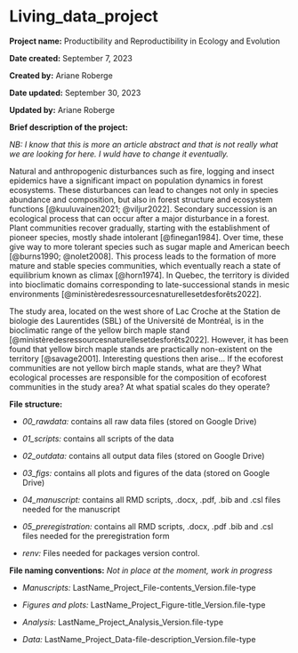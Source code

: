 # Living_data_project

**Project name:** Productibility and Reproductibility in Ecology and Evolution

**Date created:** September 7, 2023

**Created by:** Ariane Roberge

**Date updated:** September 30, 2023

**Updated by:** Ariane Roberge

**Brief description of the project:**

*NB: I know that this is more an article abstract and that is not really what we are looking for here. I wuld have to change it eventually.*

Natural and anthropogenic disturbances such as fire, logging and insect epidemics have a significant impact on population dynamics in forest ecosystems. These disturbances can lead to changes not only in species abundance and composition, but also in forest structure and ecosystem functions [@kuuluvainen2021; @viljur2022]. Secondary succession is an ecological process that can occur after a major disturbance in a forest. Plant communities recover gradually, starting with the establishment of pioneer species, mostly shade intolerant [@finegan1984]. Over time, these give way to more tolerant species such as sugar maple and American beech [@burns1990; @nolet2008]. This process leads to the formation of more mature and stable species communities, which eventually reach a state of equilibrium known as climax [@horn1974]. In Quebec, the territory is divided into bioclimatic domains corresponding to late-successional stands in mesic environments [@ministèredesressourcesnaturellesetdesforêts2022].

The study area, located on the west shore of Lac Croche at the Station de biologie des Laurentides (SBL) of the Université de Montréal, is in the bioclimatic range of the yellow birch maple stand [@ministèredesressourcesnaturellesetdesforêts2022]. However, it has been found that yellow birch maple stands are practically non-existent on the territory [@savage2001]. Interesting questions then arise... If the ecoforest communities are not yellow birch maple stands, what are they? What ecological processes are responsible for the composition of ecoforest communities in the study area? At what spatial scales do they operate?

**File structure:**

-   *00_rawdata:* contains all raw data files (stored on Google Drive)

-   *01_scripts:* contains all scripts of the data

-   *02_outdata:* contains all output data files (stored on Google Drive)

-   *03_figs:* contains all plots and figures of the data (stored on Google Drive)

-   *04_manuscript:* contains all RMD scripts, .docx, .pdf, .bib and .csl files needed for the manuscript

-   *05_preregistration:* contains all RMD scripts, .docx, .pdf .bib and .csl files needed for the preregistration form

-   *renv:* Files needed for packages version control.

**File naming conventions:** *Not in place at the moment, work in progress*

-   *Manuscripts:* LastName_Project_File-contents_Version.file-type

-   *Figures and plots:* LastName_Project_Figure-title_Version.file-type

-   *Analysis:* LastName_Project_Analysis_Version.file-type

-   *Data:* LastName_Project_Data-file-description_Version.file-type
